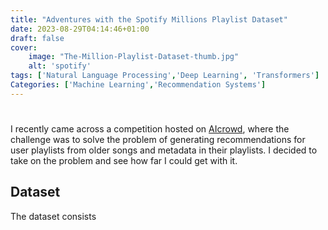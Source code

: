 ```yaml
---
title: "Adventures with the Spotify Millions Playlist Dataset"
date: 2023-08-29T04:14:46+01:00
draft: false
cover:
    image: "The-Million-Playlist-Dataset-thumb.jpg"
    alt: 'spotify'
tags: ['Natural Language Processing','Deep Learning', 'Transformers']
Categories: ['Machine Learning','Recommendation Systems']
---
```


# 

I recently came across a competition hosted  on [AIcrowd](https://www.aicrowd.com/challenges/spotify-million-playlist-dataset-challenge), where the challenge was to solve the problem of generating recommendations for user playlists from older songs and metadata in their playlists. I decided to take on the problem and see how far I could get with it. 

## Dataset 
The dataset consists